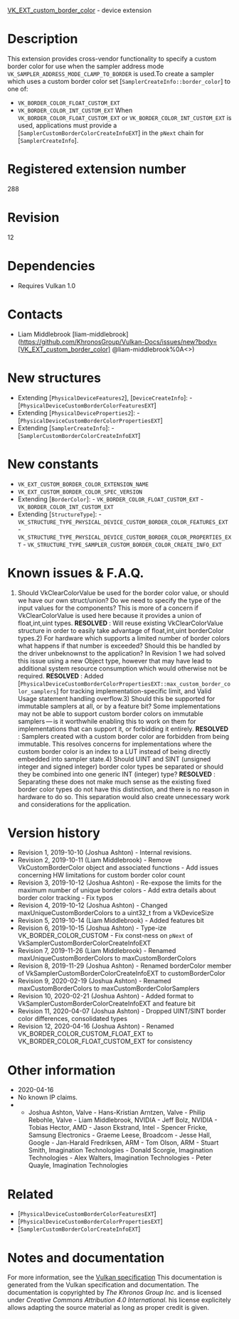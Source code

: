 [VK_EXT_custom_border_color](https://www.khronos.org/registry/vulkan/specs/1.3-extensions/man/html/VK_EXT_custom_border_color.html) - device extension

# Description
This extension provides cross-vendor functionality to specify a custom
border color for use when the sampler address mode
`VK_SAMPLER_ADDRESS_MODE_CLAMP_TO_BORDER` is used.To create a sampler which uses a custom border color set
[`SamplerCreateInfo::border_color`] to one of:
- `VK_BORDER_COLOR_FLOAT_CUSTOM_EXT`
- `VK_BORDER_COLOR_INT_CUSTOM_EXT`
When `VK_BORDER_COLOR_FLOAT_CUSTOM_EXT` or
`VK_BORDER_COLOR_INT_CUSTOM_EXT` is used, applications must provide a
[`SamplerCustomBorderColorCreateInfoEXT`] in the `pNext` chain for
[`SamplerCreateInfo`].

# Registered extension number
288

# Revision
12

# Dependencies
- Requires Vulkan 1.0

# Contacts
- Liam Middlebrook [liam-middlebrook](https://github.com/KhronosGroup/Vulkan-Docs/issues/new?body=[VK_EXT_custom_border_color] @liam-middlebrook%0A<<Here describe the issue or question you have about the VK_EXT_custom_border_color extension>>)

# New structures
- Extending [`PhysicalDeviceFeatures2`], [`DeviceCreateInfo`]:  - [`PhysicalDeviceCustomBorderColorFeaturesEXT`] 
- Extending [`PhysicalDeviceProperties2`]:  - [`PhysicalDeviceCustomBorderColorPropertiesEXT`] 
- Extending [`SamplerCreateInfo`]:  - [`SamplerCustomBorderColorCreateInfoEXT`]

# New constants
- `VK_EXT_CUSTOM_BORDER_COLOR_EXTENSION_NAME`
- `VK_EXT_CUSTOM_BORDER_COLOR_SPEC_VERSION`
- Extending [`BorderColor`]:  - `VK_BORDER_COLOR_FLOAT_CUSTOM_EXT`  - `VK_BORDER_COLOR_INT_CUSTOM_EXT` 
- Extending [`StructureType`]:  - `VK_STRUCTURE_TYPE_PHYSICAL_DEVICE_CUSTOM_BORDER_COLOR_FEATURES_EXT`  - `VK_STRUCTURE_TYPE_PHYSICAL_DEVICE_CUSTOM_BORDER_COLOR_PROPERTIES_EXT`  - `VK_STRUCTURE_TYPE_SAMPLER_CUSTOM_BORDER_COLOR_CREATE_INFO_EXT`

# Known issues & F.A.Q.
1) Should VkClearColorValue be used for the border color value, or should we
have our own struct/union? Do we need to specify the type of the input
values for the components? This is more of a concern if VkClearColorValue is
used here because it provides a union of float,int,uint types. **RESOLVED** : Will reuse existing VkClearColorValue structure in order to
easily take advantage of float,int,uint borderColor types.2) For hardware which supports a limited number of border colors what
happens if that number is exceeded? Should this be handled by the driver
unbeknownst to the application? In Revision 1 we had solved this issue using
a new Object type, however that may have lead to additional system resource
consumption which would otherwise not be required. **RESOLVED** : Added
[`PhysicalDeviceCustomBorderColorPropertiesEXT::max_custom_border_color_samplers`]
for tracking implementation-specific limit, and Valid Usage statement
handling overflow.3) Should this be supported for immutable samplers at all, or by a feature
bit? Some implementations may not be able to support custom border colors on
immutable samplers — is it worthwhile enabling this to work on them for
implementations that can support it, or forbidding it entirely. **RESOLVED** : Samplers created with a custom border color are forbidden from
being immutable.
This resolves concerns for implementations where the custom border color is
an index to a LUT instead of being directly embedded into sampler state.4) Should UINT and SINT (unsigned integer and signed integer) border color
types be separated or should they be combined into one generic INT (integer)
type? **RESOLVED** : Separating these does not make much sense as the existing fixed
border color types do not have this distinction, and there is no reason in
hardware to do so.
This separation would also create unnecessary work and considerations for
the application.

# Version history
- Revision 1, 2019-10-10 (Joshua Ashton)  - Internal revisions. 
- Revision 2, 2019-10-11 (Liam Middlebrook)  - Remove VkCustomBorderColor object and associated functions  - Add issues concerning HW limitations for custom border color count 
- Revision 3, 2019-10-12 (Joshua Ashton)  - Re-expose the limits for the maximum number of unique border colors  - Add extra details about border color tracking  - Fix typos 
- Revision 4, 2019-10-12 (Joshua Ashton)  - Changed maxUniqueCustomBorderColors to a uint32_t from a VkDeviceSize 
- Revision 5, 2019-10-14 (Liam Middlebrook)  - Added features bit 
- Revision 6, 2019-10-15 (Joshua Ashton)  - Type-ize VK_BORDER_COLOR_CUSTOM  - Fix const-ness on `pNext` of VkSamplerCustomBorderColorCreateInfoEXT 
- Revision 7, 2019-11-26 (Liam Middlebrook)  - Renamed maxUniqueCustomBorderColors to maxCustomBorderColors 
- Revision 8, 2019-11-29 (Joshua Ashton)  - Renamed borderColor member of VkSamplerCustomBorderColorCreateInfoEXT to customBorderColor 
- Revision 9, 2020-02-19 (Joshua Ashton)  - Renamed maxCustomBorderColors to maxCustomBorderColorSamplers 
- Revision 10, 2020-02-21 (Joshua Ashton)  - Added format to VkSamplerCustomBorderColorCreateInfoEXT and feature bit 
- Revision 11, 2020-04-07 (Joshua Ashton)  - Dropped UINT/SINT border color differences, consolidated types 
- Revision 12, 2020-04-16 (Joshua Ashton)  - Renamed VK_BORDER_COLOR_CUSTOM_FLOAT_EXT to VK_BORDER_COLOR_FLOAT_CUSTOM_EXT for consistency

# Other information
* 2020-04-16
* No known IP claims.
*   - Joshua Ashton, Valve  - Hans-Kristian Arntzen, Valve  - Philip Rebohle, Valve  - Liam Middlebrook, NVIDIA  - Jeff Bolz, NVIDIA  - Tobias Hector, AMD  - Jason Ekstrand, Intel  - Spencer Fricke, Samsung Electronics  - Graeme Leese, Broadcom  - Jesse Hall, Google  - Jan-Harald Fredriksen, ARM  - Tom Olson, ARM  - Stuart Smith, Imagination Technologies  - Donald Scorgie, Imagination Technologies  - Alex Walters, Imagination Technologies  - Peter Quayle, Imagination Technologies

# Related
- [`PhysicalDeviceCustomBorderColorFeaturesEXT`]
- [`PhysicalDeviceCustomBorderColorPropertiesEXT`]
- [`SamplerCustomBorderColorCreateInfoEXT`]

# Notes and documentation
For more information, see the [Vulkan specification](https://www.khronos.org/registry/vulkan/specs/1.3-extensions/html/vkspec.html)
This documentation is generated from the Vulkan specification and documentation.
The documentation is copyrighted by *The Khronos Group Inc.* and is licensed under *Creative Commons Attribution 4.0 International*.
his license explicitely allows adapting the source material as long as proper credit is given.
        